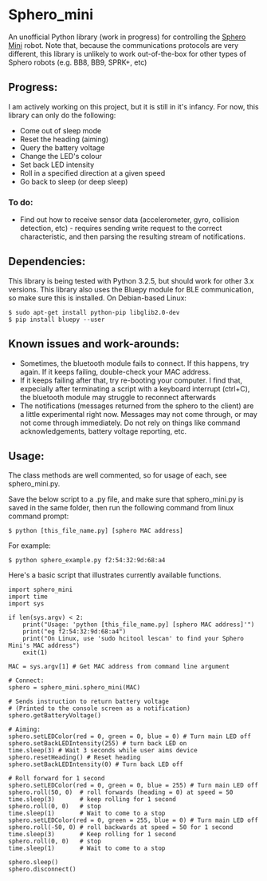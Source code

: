 # Sphero_mini
An unofficial Python library (work in progress) for controlling the [Sphero Mini](https://www.sphero.com/sphero-mini) robot. Note that, because the communications protocols are very different, this library is unlikely to work out-of-the-box for other types of Sphero robots (e.g. BB8, BB9, SPRK+, etc)

## Progress:
I am actively working on this project, but it is still in it's infancy. For now, this library can only do the following:
* Come out of sleep mode
* Reset the heading (aiming)
* Query the battery voltage
* Change the LED's colour
* Set back LED intensity
* Roll in a specified direction at a given speed
* Go back to sleep (or deep sleep)

### To do:
* Find out how to receive sensor data (accelerometer, gyro, collision detection, etc) - requires sending write request to the correct characteristic, and then parsing the resulting stream of notifications.

## Dependencies:
This library is being tested with Python 3.2.5, but should work for other 3.x versions. This library also uses the Bluepy module for BLE communication, so make sure this is installed. On Debian-based Linux:

    $ sudo apt-get install python-pip libglib2.0-dev
    $ pip install bluepy --user
## Known issues and work-arounds:
* Sometimes, the bluetooth module fails to connect. If this happens, try again. If it keeps failing, double-check your MAC address.
* If it keeps failing after that, try re-booting your computer. I find that, expecially after terminating a script with a keyboard interrupt (ctrl+C), the bluetooth module may struggle to reconnect afterwards
* The notifications (messages returned from the sphero to the client) are a little experimental right now. Messages may not come through, or may not come through immediately. Do not rely on things like command acknowledgements, battery voltage reporting, etc.

## Usage:
The class methods are well commented, so for usage of each, see sphero_mini.py. 

Save the below script to a .py file, and make sure that sphero_mini.py is saved in the same folder, then run the following command from linux command prompt:

    $ python [this_file_name.py] [sphero MAC address]

For example:

    $ python sphero_example.py f2:54:32:9d:68:a4

Here's a basic script that illustrates currently available functions. 

    import sphero_mini
    import time
    import sys

    if len(sys.argv) < 2:
        print("Usage: 'python [this_file_name.py] [sphero MAC address]'")
        print("eg f2:54:32:9d:68:a4")
        print("On Linux, use 'sudo hcitool lescan' to find your Sphero Mini's MAC address")
        exit(1)

    MAC = sys.argv[1] # Get MAC address from command line argument

    # Connect:
    sphero = sphero_mini.sphero_mini(MAC)

    # Sends instruction to return battery voltage
    # (Printed to the console screen as a notification)
    sphero.getBatteryVoltage()

    # Aiming:
    sphero.setLEDColor(red = 0, green = 0, blue = 0) # Turn main LED off
    sphero.setBackLEDIntensity(255) # turn back LED on
    time.sleep(3) # Wait 3 seconds while user aims device
    sphero.resetHeading() # Reset heading
    sphero.setBackLEDIntensity(0) # Turn back LED off

    # Roll forward for 1 second
    sphero.setLEDColor(red = 0, green = 0, blue = 255) # Turn main LED off
    sphero.roll(50, 0)  # roll forwards (heading = 0) at speed = 50
    time.sleep(3)       # keep rolling for 1 second
    sphero.roll(0, 0)   # stop
    time.sleep(1)       # Wait to come to a stop
    sphero.setLEDColor(red = 0, green = 255, blue = 0) # Turn main LED off
    sphero.roll(-50, 0) # roll backwards at speed = 50 for 1 second
    time.sleep(3)       # Keep rolling for 1 second
    sphero.roll(0, 0)   # stop
    time.sleep(1)       # Wait to come to a stop

    sphero.sleep()
    sphero.disconnect()
